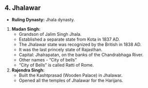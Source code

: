 
## 4. Jhalawar

*   **Ruling Dynasty:**  Jhala dynasty.

1.  **Madan Singh:**
    *   Grandson of Jalim Singh Jhala.
    *   Established a separate state from Kota in 1837 AD.
    *   The Jhalawar state was recognized by the British in 1838 AD.
    *   It was the last princely state of Rajasthan.
    *   Capital: Jhalrapatan, on the banks of the Chandrabhaga River.
       * Other names - “City of bells”
       * “City of Bells” is called Ratti of Rome.
2.  **Rajendra Singh:**
    *   Built the Kashtprasad (Wooden Palace) in Jhalawar.
    *   Opened all the temples of Jhalawar for the Harijans.
